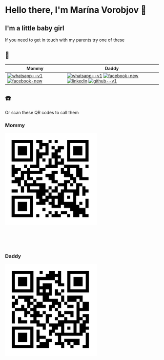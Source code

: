 # Hello there, I'm Marína Vorobjov 🔗
## I'm a little baby girl

If you need to get in touch with my parents try one of these

## 📢

| Mommy | Daddy |
|-------|-------|
| [<img width="24" height="24" src="https://img.icons8.com/color/24/whatsapp--v1.png" alt="whatsapp--v1"/>][WhatsApp2] [<img width="24" height="24" src="https://img.icons8.com/color/24/facebook-new.png" alt="facebook-new"/>][fb2]     | [<img width="24" height="24" src="https://img.icons8.com/color/24/whatsapp--v1.png" alt="whatsapp--v1"/>][WhatsApp] [<img width="24" height="24" src="https://img.icons8.com/color/24/facebook-new.png" alt="facebook-new"/>][fb] [<img width="24" height="24" src="https://img.icons8.com/color/24/linkedin.png" alt="linkedin"/>][linkedin] [<img width="24" height="24" src="https://img.icons8.com/color/24/github--v1.png" alt="github--v1"/>][github]     |

## ☎️

Or scan these QR codes to call them

### Mommy

<img width="300" height="300" src="qr-code-call-mommy.png" alt="call my mommy"> 

<br><br><br>

### Daddy

<img width="300" height="300" src="qr-code-call-daddy.png" alt="call my daddy"> 

[github]: https://github.com/scibuff
[fb]: https://fb.me/scibuff
[fb2]: https://fb.me/hanka.kovacova.92
[linkedin]: https://www.linkedin.com/in/tomasvorobjov/
[WhatsApp]: https://wa.me/421949888616
[WhatsApp2]: https://wa.me/421905114439
